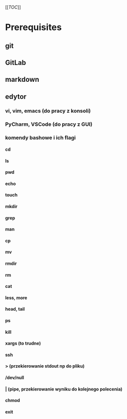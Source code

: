 [[_TOC_]]
# Prerequisites
## git
## GitLab
## markdown
## edytor
### vi, vim, emacs (do pracy z konsoli)
### PyCharm, VSCode (do pracy z GUI)
### komendy bashowe i ich flagi
#### cd
#### ls
#### pwd
#### echo
#### touch
#### mkdir
#### grep
#### man
#### cp
#### mv
#### rmdir
#### rm
#### cat
#### less, more
#### head, tail
#### ps
#### kill
#### xargs (to trudne)
#### ssh
#### > (przekierowanie stdout np do pliku)
#### /dev/null
#### | (pipe, przekierowanie wyniku do kolejnego polecenia)
#### chmod
#### exit